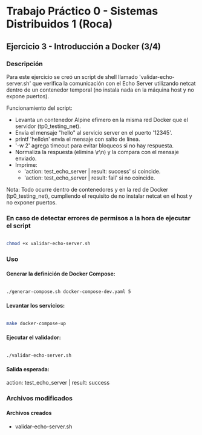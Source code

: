 # Trabajo Práctico 0 - Sistemas Distribuidos 1 (Roca)

## Ejercicio 3 - Introducción a Docker (3/4)

### Descripción

Para este ejercicio se creó un script de shell llamado 'validar-echo-server.sh' que verifica la comunicación con el Echo Server utilizando netcat dentro de un contenedor temporal (no instala nada en la máquina host y no expone puertos).

Funcionamiento del script:
- Levanta un contenedor Alpine efímero en la misma red Docker que el servidor (tp0_testing_net).
- Envía el mensaje "hello" al servicio server en el puerto '12345'.
- printf 'hello\n' envía el mensaje con salto de línea.
- '-w 2' agrega timeout para evitar bloqueos si no hay respuesta.
- Normaliza la respuesta (elimina \r\n) y la compara con el mensaje enviado.
- Imprime:
    - 'action: test_echo_server | result: success' si coincide.
    - 'action: test_echo_server | result: fail' si no coincide.

Nota: Todo ocurre dentro de contenedores y en la red de Docker (tp0_testing_net), cumpliendo el requisito de no instalar netcat en el host y no exponer puertos.

### En caso de detectar errores de permisos a la hora de ejecutar el script

```bash

chmod +x validar-echo-server.sh

```

### Uso

#### Generar la definición de Docker Compose:

```bash

./generar-compose.sh docker-compose-dev.yaml 5

```

#### Levantar los servicios:

```bash

make docker-compose-up

```

#### Ejecutar el validador:

```bash

./validar-echo-server.sh

```

#### Salida esperada:

action: test_echo_server | result: success

### Archivos modificados

#### Archivos creados

- validar-echo-server.sh
